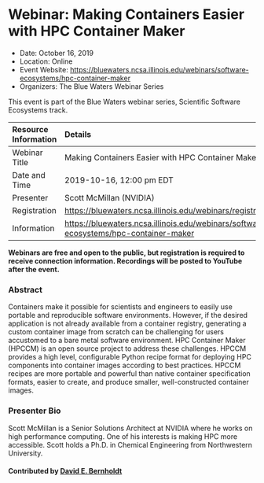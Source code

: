 # Webinar: Making Containers Easier with HPC Container Maker

- Date: October 16, 2019
- Location: Online
- Event Website: https://bluewaters.ncsa.illinois.edu/webinars/software-ecosystems/hpc-container-maker
- Organizers: The Blue Waters Webinar Series
			   
This event is part of the Blue Waters webinar series, Scientific Software Ecosystems track.

Resource Information | Details
:--- | :---			   
Webinar Title | Making Containers Easier with HPC Container Maker
Date and Time | 2019-10-16, 12:00 pm EDT
Presenter | Scott McMillan (NVIDIA)
Registration | 	<https://bluewaters.ncsa.illinois.edu/webinars/registration/mailchimp>
Information | <https://bluewaters.ncsa.illinois.edu/webinars/software-ecosystems/hpc-container-maker>

**Webinars are free and open to the public, but registration is required to receive connection information. Recordings will be posted to YouTube after the event.**

### Abstract
Containers make it possible for scientists and engineers to easily use portable and reproducible software environments. However, if the desired application is not already available from a container registry, generating a custom container image from scratch can be challenging for users accustomed to a bare metal software environment. HPC Container Maker (HPCCM) is an open source project to address these challenges. HPCCM provides a high level, configurable Python recipe format for deploying HPC components into container images according to best practices. HPCCM recipes are more portable and powerful than native container specification formats, easier to create, and produce smaller, well-constructed container images.

### Presenter Bio
Scott McMillan is a Senior Solutions Architect at NVIDIA where he works on high performance computing. One of his interests is making HPC more accessible. Scott holds a Ph.D. in Chemical Engineering from Northwestern University.

#### Contributed by [David E. Bernholdt](https://github.com/bernhold "David E. Bernholdt GitHub profile")

<!---
Publish: preview
RSS update: 2019-09-18
Categories: development
Topics: release and deployment
Level: 2
Prerequisites: default
Aggregate: none
--->
